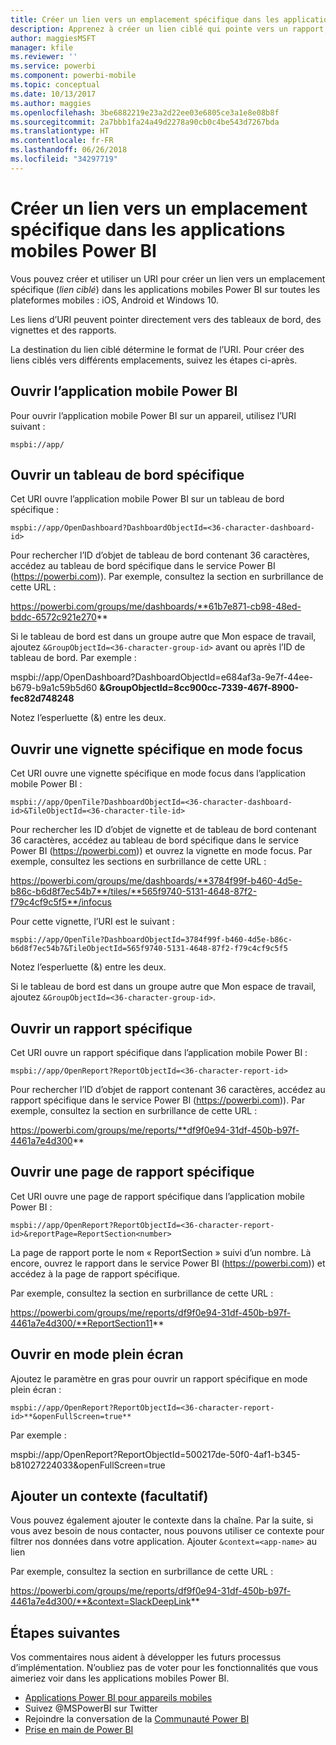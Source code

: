 ```yaml
---
title: Créer un lien vers un emplacement spécifique dans les applications mobiles Power BI
description: Apprenez à créer un lien ciblé qui pointe vers un rapport, une vignette ou un tableau de bord spécifique dans l’application mobile Power BI à l’aide d’un URI (Uniform Resource Identifier).
author: maggiesMSFT
manager: kfile
ms.reviewer: ''
ms.service: powerbi
ms.component: powerbi-mobile
ms.topic: conceptual
ms.date: 10/13/2017
ms.author: maggies
ms.openlocfilehash: 3be6882219e23a2d22ee03e6805ce3a1e8e08b8f
ms.sourcegitcommit: 2a7bbb1fa24a49d2278a90cb0c4be543d7267bda
ms.translationtype: HT
ms.contentlocale: fr-FR
ms.lasthandoff: 06/26/2018
ms.locfileid: "34297719"
---
```

# <a name="create-a-link-to-a-specific-location-in-the-power-bi-mobile-apps"></a>Créer un lien vers un emplacement spécifique dans les applications mobiles Power BI
Vous pouvez créer et utiliser un URI pour créer un lien vers un emplacement spécifique (*lien ciblé*) dans les applications mobiles Power BI sur toutes les plateformes mobiles : iOS, Android et Windows 10.

Les liens d’URI peuvent pointer directement vers des tableaux de bord, des vignettes et des rapports.

La destination du lien ciblé détermine le format de l’URI. Pour créer des liens ciblés vers différents emplacements, suivez les étapes ci-après. 

## <a name="open-the-power-bi-mobile-app"></a>Ouvrir l’application mobile Power BI
Pour ouvrir l’application mobile Power BI sur un appareil, utilisez l’URI suivant :

    mspbi://app/


## <a name="open-to-a-specific-dashboard"></a>Ouvrir un tableau de bord spécifique
Cet URI ouvre l’application mobile Power BI sur un tableau de bord spécifique :

    mspbi://app/OpenDashboard?DashboardObjectId=<36-character-dashboard-id>

Pour rechercher l’ID d’objet de tableau de bord contenant 36 caractères, accédez au tableau de bord spécifique dans le service Power BI (https://powerbi.com)). Par exemple, consultez la section en surbrillance de cette URL :

https://powerbi.com/groups/me/dashboards/**61b7e871-cb98-48ed-bddc-6572c921e270**

Si le tableau de bord est dans un groupe autre que Mon espace de travail, ajoutez `&GroupObjectId=<36-character-group-id>` avant ou après l’ID de tableau de bord. Par exemple : 

mspbi://app/OpenDashboard?DashboardObjectId=e684af3a-9e7f-44ee-b679-b9a1c59b5d60 **&GroupObjectId=8cc900cc-7339-467f-8900-fec82d748248**

Notez l’esperluette (&) entre les deux.

## <a name="open-to-a-specific-tile-in-focus"></a>Ouvrir une vignette spécifique en mode focus
Cet URI ouvre une vignette spécifique en mode focus dans l’application mobile Power BI :

    mspbi://app/OpenTile?DashboardObjectId=<36-character-dashboard-id>&TileObjectId=<36-character-tile-id>

Pour rechercher les ID d’objet de vignette et de tableau de bord contenant 36 caractères, accédez au tableau de bord spécifique dans le service Power BI (https://powerbi.com)) et ouvrez la vignette en mode focus. Par exemple, consultez les sections en surbrillance de cette URL :

https://powerbi.com/groups/me/dashboards/**3784f99f-b460-4d5e-b86c-b6d8f7ec54b7**/tiles/**565f9740-5131-4648-87f2-f79c4cf9c5f5**/infocus

Pour cette vignette, l’URI est le suivant :

    mspbi://app/OpenTile?DashboardObjectId=3784f99f-b460-4d5e-b86c-b6d8f7ec54b7&TileObjectId=565f9740-5131-4648-87f2-f79c4cf9c5f5

Notez l’esperluette (&) entre les deux.

Si le tableau de bord est dans un groupe autre que Mon espace de travail, ajoutez `&GroupObjectId=<36-character-group-id>`.

## <a name="open-to-a-specific-report"></a>Ouvrir un rapport spécifique
Cet URI ouvre un rapport spécifique dans l’application mobile Power BI :

    mspbi://app/OpenReport?ReportObjectId=<36-character-report-id>

Pour rechercher l’ID d’objet de rapport contenant 36 caractères, accédez au rapport spécifique dans le service Power BI (https://powerbi.com)). Par exemple, consultez la section en surbrillance de cette URL :

https://powerbi.com/groups/me/reports/**df9f0e94-31df-450b-b97f-4461a7e4d300**

## <a name="open-to-a-specific-report-page"></a>Ouvrir une page de rapport spécifique
Cet URI ouvre une page de rapport spécifique dans l’application mobile Power BI :

    mspbi://app/OpenReport?ReportObjectId=<36-character-report-id>&reportPage=ReportSection<number>

La page de rapport porte le nom « ReportSection » suivi d’un nombre. Là encore, ouvrez le rapport dans le service Power BI (https://powerbi.com)) et accédez à la page de rapport spécifique. 

Par exemple, consultez la section en surbrillance de cette URL :

https://powerbi.com/groups/me/reports/df9f0e94-31df-450b-b97f-4461a7e4d300/**ReportSection11**

## <a name="open-in-full-screen-mode"></a>Ouvrir en mode plein écran
Ajoutez le paramètre en gras pour ouvrir un rapport spécifique en mode plein écran :

    mspbi://app/OpenReport?ReportObjectId=<36-character-report-id>**&openFullScreen=true**

Par exemple : 

mspbi://app/OpenReport?ReportObjectId=500217de-50f0-4af1-b345-b81027224033&openFullScreen=true

## <a name="add-context-optional"></a>Ajouter un contexte (facultatif)
Vous pouvez également ajouter le contexte dans la chaîne. Par la suite, si vous avez besoin de nous contacter, nous pouvons utiliser ce contexte pour filtrer nos données dans votre application. Ajouter `&context=<app-name>` au lien

Par exemple, consultez la section en surbrillance de cette URL : 

https://powerbi.com/groups/me/reports/df9f0e94-31df-450b-b97f-4461a7e4d300/**&context=SlackDeepLink**

## <a name="next-steps"></a>Étapes suivantes
Vos commentaires nous aident à développer les futurs processus d’implémentation. N’oubliez pas de voter pour les fonctionnalités que vous aimeriez voir dans les applications mobiles Power BI. 

* [Applications Power BI pour appareils mobiles](mobile-apps-for-mobile-devices.md)
* Suivez @MSPowerBI sur Twitter
* Rejoindre la conversation de la [Communauté Power BI](http://community.powerbi.com/)
* [Prise en main de Power BI](service-get-started.md)

